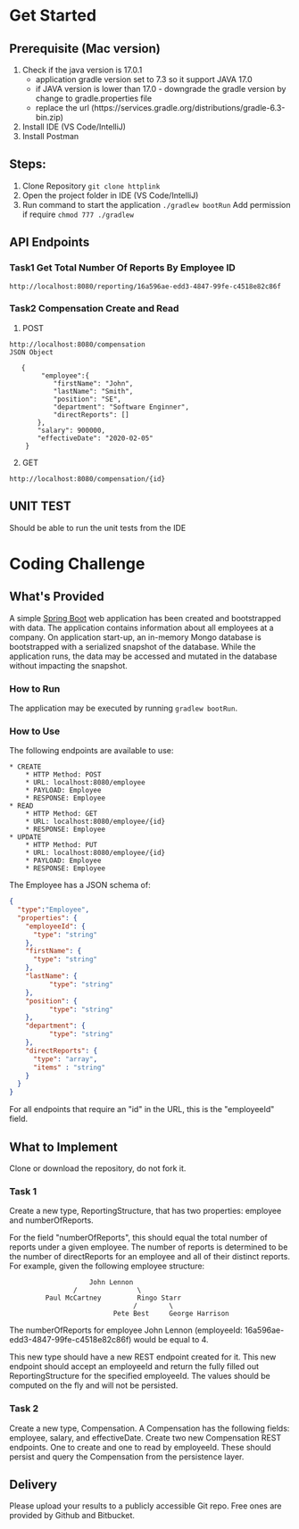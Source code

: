 # Get Started

## Prerequisite (Mac version)

   1. Check if the java version is 17.0.1
      * application gradle version set to 7.3 so it support JAVA 17.0
      * if JAVA version is lower than 17.0 - downgrade the gradle version by change to gradle.properties file
      * replace the url (https\://services.gradle.org/distributions/gradle-6.3-bin.zip)
   2. Install IDE (VS Code/IntelliJ)
   3. Install Postman
  

## Steps:

   1. Clone Repository 
      ```git clone httplink```
   2. Open the project folder in IDE (VS Code/IntelliJ)
   3. Run command to start the application
      ```./gradlew bootRun```
      Add permission if require
      ```chmod 777 ./gradlew```
      
## API Endpoints

### Task1 Get Total Number Of Reports By Employee ID
```
http://localhost:8080/reporting/16a596ae-edd3-4847-99fe-c4518e82c86f
```

### Task2 Compensation Create and Read
1. POST

```
http://localhost:8080/compensation
JSON Object

   {   
        "employee":{
           "firstName": "John",
           "lastName": "Smith",
           "position": "SE",
           "department": "Software Enginner",
           "directReports": []
       },
       "salary": 900000,
       "effectiveDate": "2020-02-05"
    }
```

2. GET
```
http://localhost:8080/compensation/{id}
```

## UNIT TEST
Should be able to run the unit tests from the IDE


# Coding Challenge
## What's Provided
A simple [Spring Boot](https://projects.spring.io/spring-boot/) web application has been created and bootstrapped 
with data. The application contains information about all employees at a company. On application start-up, an in-memory 
Mongo database is bootstrapped with a serialized snapshot of the database. While the application runs, the data may be
accessed and mutated in the database without impacting the snapshot.

### How to Run
The application may be executed by running `gradlew bootRun`.

### How to Use
The following endpoints are available to use:
```
* CREATE
    * HTTP Method: POST 
    * URL: localhost:8080/employee
    * PAYLOAD: Employee
    * RESPONSE: Employee
* READ
    * HTTP Method: GET 
    * URL: localhost:8080/employee/{id}
    * RESPONSE: Employee
* UPDATE
    * HTTP Method: PUT 
    * URL: localhost:8080/employee/{id}
    * PAYLOAD: Employee
    * RESPONSE: Employee
```
The Employee has a JSON schema of:
```json
{
  "type":"Employee",
  "properties": {
    "employeeId": {
      "type": "string"
    },
    "firstName": {
      "type": "string"
    },
    "lastName": {
          "type": "string"
    },
    "position": {
          "type": "string"
    },
    "department": {
          "type": "string"
    },
    "directReports": {
      "type": "array",
      "items" : "string"
    }
  }
}
```
For all endpoints that require an "id" in the URL, this is the "employeeId" field.

## What to Implement
Clone or download the repository, do not fork it.

### Task 1
Create a new type, ReportingStructure, that has two properties: employee and numberOfReports.

For the field "numberOfReports", this should equal the total number of reports under a given employee. The number of 
reports is determined to be the number of directReports for an employee and all of their distinct reports. For example, 
given the following employee structure:
```
                    John Lennon
                /               \
         Paul McCartney         Ringo Starr
                               /        \
                          Pete Best     George Harrison
```
The numberOfReports for employee John Lennon (employeeId: 16a596ae-edd3-4847-99fe-c4518e82c86f) would be equal to 4. 

This new type should have a new REST endpoint created for it. This new endpoint should accept an employeeId and return 
the fully filled out ReportingStructure for the specified employeeId. The values should be computed on the fly and will 
not be persisted.

### Task 2
Create a new type, Compensation. A Compensation has the following fields: employee, salary, and effectiveDate. Create 
two new Compensation REST endpoints. One to create and one to read by employeeId. These should persist and query the 
Compensation from the persistence layer.

## Delivery
Please upload your results to a publicly accessible Git repo. Free ones are provided by Github and Bitbucket.
